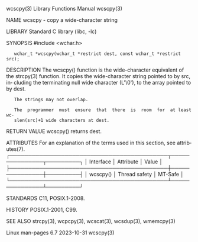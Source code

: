 wcscpy(3)                  Library Functions Manual                  wcscpy(3)

NAME
       wcscpy - copy a wide-character string

LIBRARY
       Standard C library (libc, -lc)

SYNOPSIS
       #include <wchar.h>

       wchar_t *wcscpy(wchar_t *restrict dest, const wchar_t *restrict src);

DESCRIPTION
       The wcscpy() function is the wide-character equivalent of the strcpy(3)
       function.   It  copies the wide-character string pointed to by src, in‐
       cluding the terminating null  wide  character  (L'\0'),  to  the  array
       pointed to by dest.

       The strings may not overlap.

       The  programmer  must  ensure  that  there  is  room  for  at least wc‐
       slen(src)+1 wide characters at dest.

RETURN VALUE
       wcscpy() returns dest.

ATTRIBUTES
       For an explanation of the terms  used  in  this  section,  see  attrib‐
       utes(7).
       ┌───────────────────────────────────────────┬───────────────┬─────────┐
       │ Interface                                 │ Attribute     │ Value   │
       ├───────────────────────────────────────────┼───────────────┼─────────┤
       │ wcscpy()                                  │ Thread safety │ MT-Safe │
       └───────────────────────────────────────────┴───────────────┴─────────┘

STANDARDS
       C11, POSIX.1-2008.

HISTORY
       POSIX.1-2001, C99.

SEE ALSO
       strcpy(3), wcpcpy(3), wcscat(3), wcsdup(3), wmemcpy(3)

Linux man-pages 6.7               2023-10-31                         wcscpy(3)

